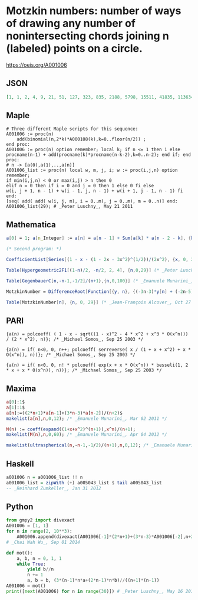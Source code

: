 # Motzkin numbers: number of ways of drawing any number of nonintersecting chords joining n \(labeled\) points on a circle\.
https://oeis.org/A001006
## JSON
```JSON
[1, 1, 2, 4, 9, 21, 51, 127, 323, 835, 2188, 5798, 15511, 41835, 113634, 310572, 853467, 2356779, 6536382, 18199284, 50852019, 142547559, 400763223, 1129760415, 3192727797, 9043402501, 25669818476, 73007772802, 208023278209, 593742784829, 1697385471211]
```
## Maple
```Maple
# Three different Maple scripts for this sequence:
A001006 := proc(n)
    add(binomial(n,2*k)*A000108(k),k=0..floor(n/2)) ;
end proc:
A001006 := proc(n) option remember; local k; if n <= 1 then 1 else procname(n-1) + add(procname(k)*procname(n-k-2),k=0..n-2); end if; end proc:
# n -> [a(0),a(1),..,a(n)]
A001006_list := proc(n) local w, m, j, i; w := proc(i,j,n) option remember;
if min(i,j,n) < 0 or max(i,j) > n then 0
elif n = 0 then if i = 0 and j = 0 then 1 else 0 fi else
w(i, j + 1, n - 1) + w(i - 1, j, n - 1) + w(i + 1, j - 1, n - 1) fi end:
[seq( add( add( w(i, j, m), i = 0..m), j = 0..m), m = 0..n)] end:
A001006_list(29); # _Peter Luschny_, May 21 2011
```
## Mathematica
```Mathematica
a[0] = 1; a[n_Integer] := a[n] = a[n - 1] + Sum[a[k] * a[n - 2 - k], {k, 0, n - 2}]; Array[a, 30]
```
```Mathematica
(* Second program: *)
```
```Mathematica
CoefficientList[Series[(1 - x - (1 - 2x - 3x^2)^(1/2))/(2x^2), {x, 0, 29}], x] (* _Jean-François Alcover_, Nov 29 2011 *)
```
```Mathematica
Table[Hypergeometric2F1[(1-n)/2, -n/2, 2, 4], {n,0,29}] (* _Peter Luschny_, May 15 2016 *)
```
```Mathematica
Table[GegenbauerC[n,-n-1,-1/2]/(n+1),{n,0,100}] (* _Emanuele Munarini_, Oct 20 2016 *)
```
```Mathematica
MotzkinNumber = DifferenceRoot[Function[{y, n}, {(-3n-3)*y[n] + (-2n-5)*y[n+1] + (n+4)*y[n+2] == 0, y[0] == 1, y[1] == 1}]];
```
```Mathematica
Table[MotzkinNumber[n], {n, 0, 29}] (* _Jean-François Alcover_, Oct 27 2021 *)
```
## PARI
```PARI
{a(n) = polcoeff( ( 1 - x - sqrt((1 - x)^2 - 4 * x^2 + x^3 * O(x^n))) / (2 * x^2), n)}; /* _Michael Somos_, Sep 25 2003 */
```
```PARI
{a(n) = if( n<0, 0, n++; polcoeff( serreverse( x / (1 + x + x^2) + x * O(x^n)), n))}; /* _Michael Somos_, Sep 25 2003 */
```
```PARI
{a(n) = if( n<0, 0, n! * polcoeff( exp(x + x * O(x^n)) * besseli(1, 2 * x + x * O(x^n)), n))}; /* _Michael Somos_, Sep 25 2003 */
```
## Maxima
```Maxima
a[0]:1$
a[1]:1$
a[n]:=((2*n+1)*a[n-1]+(3*n-3)*a[n-2])/(n+2)$
makelist(a[n],n,0,12); /* _Emanuele Munarini_, Mar 02 2011 */
```
```Maxima
M(n) := coeff(expand((1+x+x^2)^(n+1)),x^n)/(n+1);
makelist(M(n),n,0,60); /* _Emanuele Munarini_, Apr 04 2012 */
```
```Maxima
makelist(ultraspherical(n,-n-1,-1/2)/(n+1),n,0,12); /* _Emanuele Munarini_, Oct 20 2016 */
```
## Haskell
```Haskell
a001006 n = a001006_list !! n
a001006_list = zipWith (+) a005043_list $ tail a005043_list
-- _Reinhard Zumkeller_, Jan 31 2012
```
## Python
```Python
from gmpy2 import divexact
A001006 = [1, 1]
for n in range(2, 10**3):
    A001006.append(divexact(A001006[-1]*(2*n+1)+(3*n-3)*A001006[-2],n+2))
# _Chai Wah Wu_, Sep 01 2014
```
```Python
def mot():
    a, b, n = 0, 1, 1
    while True:
        yield b//n
        n += 1
        a, b = b, (3*(n-1)*n*a+(2*n-1)*n*b)//((n+1)*(n-1))
A001006 = mot()
print([next(A001006) for n in range(30)]) # _Peter Luschny_, May 16 2016
```
